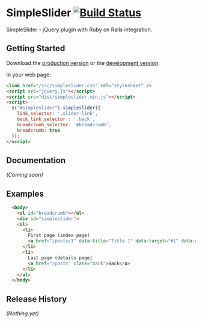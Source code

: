 # SimpleSlider [![Build Status](https://secure.travis-ci.org/vlewin/jquery.simpleslider.png?branch=master)](https://travis-ci.org/vlewin/jquery.simpleslider)

SimpleSlider - jQuery plugin with Ruby on Rails integration. 

## Getting Started
Download the [production version][min] or the [development version][max].

[min]: https://raw.github.com/vlewin/jquery.simpleslider/master/dist/simpleslider.min.js
[max]: https://raw.github.com/vlewin/jquery.simpleslider/master/dist/simpleslider.js

In your web page:

```html
<link href="/src/simpleslider.css" rel="stylesheet" />
<script src="jquery.js"></script>
<script src="dist/simpleslider.min.js"></script>
<script>
  $("#simpleslider").simpleslider({
    link_selector: '.slider-link',
    back_link_selector : '.back',
    breadcrumb_selector: '#breadcrumb',
    breadcrumb: true
  });
</script>
```

## Documentation
_(Coming soon)_

## Examples
```html
  <body>
    <ul id="breadcrumb"></ul>
    <div id="simpleslider">
    <ul>
      <li>
        First page (index page)
        <a href="/posts/1" data-title="Title 1" data-target="#1" data-no-turbolink="true" data-id="1" class="slink">Show</a>
      </li>
      <li>
        Last page (details page)
        <a href="/posts" class="back">Back</a>
      </li>
    </ul>
  </body>
```

## Release History
_(Nothing yet)_
